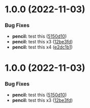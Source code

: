 # 1.0.0 (2022-11-03)


### Bug Fixes

* **pencil:** test this ([5150d10](https://github.com/xmartlabs/rnx-cli/commit/5150d109d5c1a0c25b4acd1230cd8eff221ab0db))
* **pencil:** test this x3 ([12be3fd](https://github.com/xmartlabs/rnx-cli/commit/12be3fd36f6a5d14ed2a47ddeea136148f8b6102))
* **pencil:** test this x4 ([e2dc1b1](https://github.com/xmartlabs/rnx-cli/commit/e2dc1b130f33efb3725bbc079612230b61df255c))

# 1.0.0 (2022-11-03)


### Bug Fixes

* **pencil:** test this ([5150d10](https://github.com/xmartlabs/rnx-cli/commit/5150d109d5c1a0c25b4acd1230cd8eff221ab0db))
* **pencil:** test this x3 ([12be3fd](https://github.com/xmartlabs/rnx-cli/commit/12be3fd36f6a5d14ed2a47ddeea136148f8b6102))
